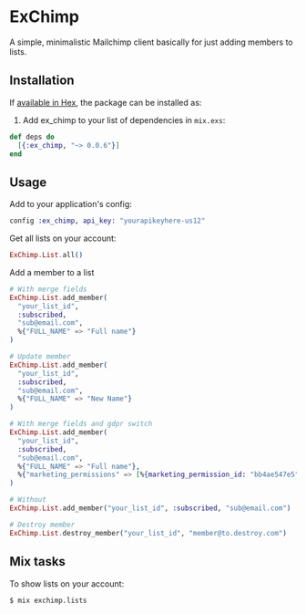 # ExChimp

A simple, minimalistic Mailchimp client basically for just adding members to lists.

## Installation

If [available in Hex](https://hex.pm/docs/publish), the package can be installed as:

  1. Add ex_chimp to your list of dependencies in `mix.exs`:

  ```elixir
  def deps do
    [{:ex_chimp, "~> 0.0.6"}]
  end
  ```

## Usage

Add to your application's config:

```elixir
config :ex_chimp, api_key: "yourapikeyhere-us12"
```

Get all lists on your account:

```elixir
ExChimp.List.all()
```

Add a member to a list

```elixir
# With merge fields
ExChimp.List.add_member(
  "your_list_id",
  :subscribed,
  "sub@email.com",
  %{"FULL_NAME" => "Full name"}
)

# Update member
ExChimp.List.add_member(
  "your_list_id",
  :subscribed,
  "sub@email.com",
  %{"FULL_NAME" => "New Name"}
)

# With merge fields and gdpr switch
ExChimp.List.add_member(
  "your_list_id",
  :subscribed,
  "sub@email.com",
  %{"FULL_NAME" => "Full name"},
  %{"marketing_permissions" => [%{marketing_permission_id: "bb4ae547e5", enabled: true}]}
)

# Without
ExChimp.List.add_member("your_list_id", :subscribed, "sub@email.com")

# Destroy member
ExChimp.List.destroy_member("your_list_id", "member@to.destroy.com")
```

## Mix tasks

To show lists on your account:

    $ mix exchimp.lists
